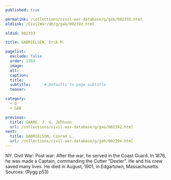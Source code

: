 ```yaml
---
published: true

permalink: /collections/civil-war-database/g/gab/002393.html
oldlink: /CivilWar/db/g/gab/002393.html

oldid: 002393

title: GABRIELSEN, Erik M.

pagelist:
  exclude: false
  order: 2393
  image: 
  alt:
  caption:
  title:
  subtitle:      # Defaults to page subtitle
  teaser:

category: 
  - G 
  - GAB

previous:
  title: GAARE, J. G. Johnson
  url: /collections/civil-war-database/g/gaa/002392.html  
next:
  title: GABRIELSON, Conrad L.
  url: /collections/civil-war-database/g/gab/002394.html   
---
```

NY. Civil War: Post war: After the war, he served in the Coast Guard. In 1876, he was made a Captain, commanding the Cutter &quot;Dexter&quot;. He and his crew saved many lives. He died in August, 1901, in Edgartown, Massachusetts. Sources: (Rygg p53)